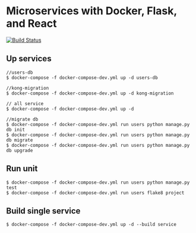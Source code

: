 # Microservices with Docker, Flask, and React

[![Build Status](https://travis-ci.org/sangtb92/getrich.svg?branch=master)](https://travis-ci.org/sangtb92/getrich/builds)


## Up services
```
//users-db
$ docker-compose -f docker-compose-dev.yml up -d users-db

//kong-migration
$ docker-compose -f docker-compose-dev.yml up -d kong-migration

// all service 
$ docker-compose -f docker-compose-dev.yml up -d

//migrate db
$ docker-compose -f docker-compose-dev.yml run users python manage.py db init
$ docker-compose -f docker-compose-dev.yml run users python manage.py db migrate
$ docker-compose -f docker-compose-dev.yml run users python manage.py db upgrade
```


## Run unit 
```
$ docker-compose -f docker-compose-dev.yml run users python manage.py test
$ docker-compose -f docker-compose-dev.yml run users flake8 project

```

## Build single service
```
$ docker-compose -f docker-compose-dev.yml up -d --build service
```
